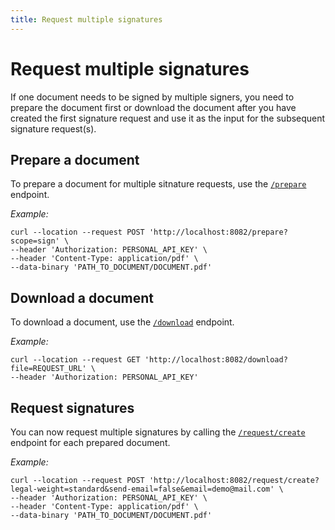 ```yaml
---
title: Request multiple signatures
---
```


# Request multiple signatures

If one document needs to be signed by multiple signers, you need to prepare the document
first or download the document after you have created the first signature request and
use it as the input for the subsequent signature request(s).

## Prepare a document

To prepare a document for multiple sitnature requests,
use the [`/prepare`](../references/api#post-/prepare) endpoint.

_Example:_

```shell
curl --location --request POST 'http://localhost:8082/prepare?scope=sign' \
--header 'Authorization: PERSONAL_API_KEY' \
--header 'Content-Type: application/pdf' \
--data-binary 'PATH_TO_DOCUMENT/DOCUMENT.pdf'
```

## Download a document

To download a document, use the [`/download`](../references/api#get-/download) endpoint.

_Example:_

```shell
curl --location --request GET 'http://localhost:8082/download?file=REQUEST_URL' \
--header 'Authorization: PERSONAL_API_KEY'
```

## Request signatures

You can now request multiple signatures by calling the [`/request/create`](../references/api#post-/request/create) endpoint
for each prepared document.

_Example:_

```shell
curl --location --request POST 'http://localhost:8082/request/create?legal-weight=standard&send-email=false&email=demo@mail.com' \
--header 'Authorization: PERSONAL_API_KEY' \
--header 'Content-Type: application/pdf' \
--data-binary 'PATH_TO_DOCUMENT/DOCUMENT.pdf'
```
